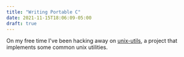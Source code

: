 ```yaml
---
title: "Writing Portable C"
date: 2021-11-15T18:06:09-05:00
draft: true 
---
```


On my free time I've been hacking away on
[unix-utils](https://github.com/Takashiidobe/unix-utils), a project that
implements some common unix utilities.
